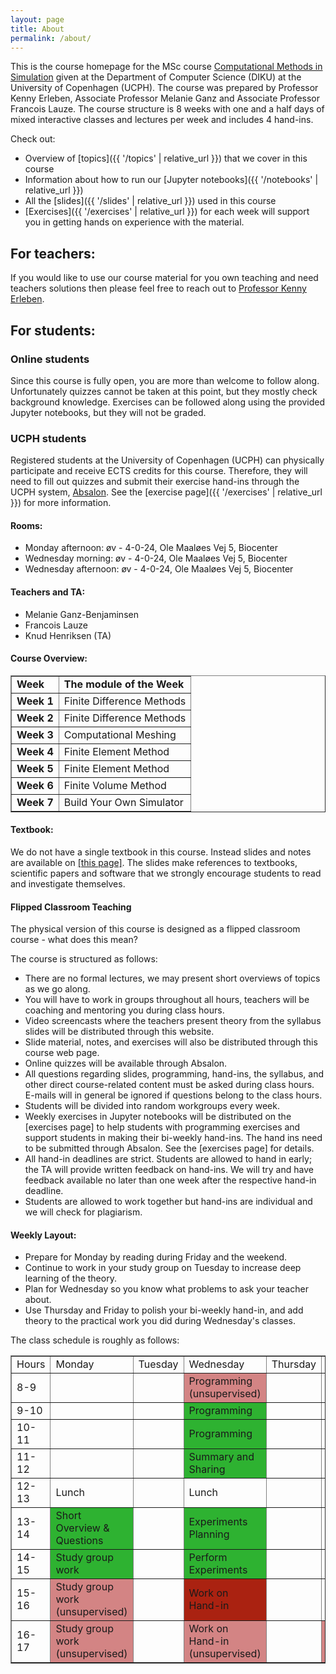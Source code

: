 ```yaml
---
layout: page
title: About
permalink: /about/
---
```



This is the course homepage for the MSc course 
<a href="https://kurser.ku.dk/course/ndak12006u">Computational Methods in Simulation</a> given
at the Department of Computer Science (DIKU) at the University of Copenhagen (UCPH). The
course was prepared by Professor Kenny Erleben, Associate Professor Melanie Ganz and
Associate Professor Francois Lauze. The course structure is 8 weeks with one and a half
days of mixed interactive classes and lectures per week and includes 4 hand-ins.

Check out:

* Overview of [topics]({{ '/topics' | relative_url }}) that we cover in this course
* Information about how to run our [Jupyter notebooks]({{ '/notebooks' | relative_url }})
* All the [slides]({{ '/slides' | relative_url }}) used in this course
* [Exercises]({{ '/exercises' | relative_url }}) for each week will support you in getting hands on experience with the material. 

<h2>For teachers:</h2>
If you would like to use our course material for you own teaching and need teachers solutions then please feel free to reach out to <a href="https://di.ku.dk/english/staff/?pure=en/persons/110537">Professor Kenny Erleben</a>. 

<h2>For students:</h2>
<h3>Online students</h3>
Since this course is fully open, you are more than welcome to follow along. Unfortunately quizzes cannot be taken at this point, but they mostly check background knowledge. Exercises can be followed along using the provided Jupyter notebooks, but they will not be graded.

<h3>UCPH students</h3>
Registered students at the University of Copenhagen (UCPH) can physically participate and receive ECTS credits for this course. Therefore, they will need to fill out quizzes and submit their exercise hand-ins through the UCPH system, 
<a href="https://absalon.ku.dk/courses/80720">Absalon</a>. See the [exercise page]({{ '/exercises' | relative_url }}) for more information.

<h4>Rooms:</h4>
<ul>
    <li>Monday afternoon: &oslash;v - 4-0-24, Ole Maal&oslash;es Vej 5, Biocenter</li>
    <li>Wednesday morning: &oslash;v - 4-0-24, Ole Maal&oslash;es Vej 5, Biocenter</li>
    <li>Wednesday afternoon: &oslash;v - 4-0-24, Ole Maal&oslash;es Vej 5, Biocenter</li>
</ul>

<h4>Teachers and TA:</h4>
<ul>
    <li>Melanie Ganz-Benjaminsen</li>
    <li>Francois Lauze</li>
    <li>Knud Henriksen (TA)</li>
</ul>

<h4>Course Overview:</h4>
<table border="1" cellspacing="1" cellpadding="1">
    <tbody>
        <tr>
            <td><strong>Week</strong></td>
            <td><strong>The module of the Week</strong></td>
        </tr>
        <tr>
            <td><strong> Week 1</strong></td>
            <td>Finite Difference Methods</td>
        </tr>
        <tr>
            <td><strong>Week 2</strong></td>
            <td><span>Finite Difference Methods</span></td>
        </tr>
        <tr>
            <td><strong>Week 3</strong></td>
            <td>Computational Meshing</td>
        </tr>
        <tr>
            <td><strong>Week 4</strong></td>
            <td>Finite Element Method</td>
        </tr>
        <tr>
            <td><strong>Week 5</strong></td>
            <td>Finite Element Method</td>
        </tr>
        <tr>
            <td><strong>Week 6</strong></td>
            <td>Finite Volume Method</td>
        </tr>
        <tr>
            <td><strong>Week 7</strong></td>
            <td>Build Your Own Simulator</td>
        </tr>
    </tbody>
</table>

<h4>Textbook:</h4>
<p>We do not have a single textbook in this course. Instead slides and notes are
available on <a href="{{ '/slides' | relative_url }}">[this page]</a>. The slides
make references to textbooks, scientific papers and software that we strongly
encourage students to read and investigate themselves.</p>

<h4>Flipped Classroom Teaching</h4>
The physical version of this course is designed as a flipped classroom course - what does this mean?
<p>The course is structured as follows:</p>
<ul>
    <li>There are no formal lectures, we may present short overviews of topics as we go along.</li>
    <li>You will have to work in groups throughout all hours, teachers will be coaching and mentoring you during class hours.</li>
    <li>Video screencasts where the teachers present theory from the syllabus slides will be distributed through this website.</li>
    <li>Slide material, notes, and exercises will also be distributed through this course web page.</li>
    <li>Online quizzes will be available through Absalon.</li>
    <li>All questions regarding slides, programming, hand-ins, the syllabus, and other direct course-related content must be asked during class hours. E-mails will in general be ignored if questions belong to the class hours.</li>
    <li>Students will be divided into random workgroups every week.</li>
    <li>Weekly exercises in Jupyter notebooks will be distributed on the
<a herf="{{ '/exercises' | relative_url }}">[exercises page]</a> to help
students with programming exercises and support students in making their
bi-weekly hand-ins. The hand ins need to be submitted through Absalon. See
the <a herf="{{ '/exercises' | relative_url }}">[exercises page]</a> for details.</li>
    <li>All hand-in deadlines are strict. Students are allowed to hand in early; the TA will provide
written feedback on hand-ins. We will try and have feedback available no later than one week
after the respective hand-in deadline.</li>
    <li>Students are allowed to work together but hand-ins are individual and we will check for plagiarism.</li>
</ul>

<h4>Weekly Layout:</h4>
<ul>
    <li>Prepare for Monday by reading during Friday and the weekend.</li>
    <li>Continue to work in your study group on Tuesday to increase deep learning of the theory.</li>
    <li>Plan for Wednesday so you know what problems to ask your teacher about.</li>
    <li>Use Thursday and Friday to polish your bi-weekly hand-in, and add theory to the practical
work you did during Wednesday's classes.</li>
</ul>

<p>The class schedule is roughly as follows:</p>
<table border="1" cellpadding="1">
    <tbody>
        <tr>
            <td>Hours</td>
            <td>Monday</td>
            <td>Tuesday</td>
            <td>Wednesday</td>
            <td>Thursday</td>
            <td>Friday</td>
        </tr>
        <tr>
            <td>8-9</td>
            <td></td>
            <td></td>
            <td style="background-color: #d38484;">Programming (unsupervised)</td>
            <td></td>
            <td></td>
        </tr>
        <tr>
            <td>9-10</td>
            <td></td>
            <td></td>
            <td style="background-color: #2eb231;">Programming</td>
            <td></td>
            <td></td>
        </tr>
        <tr>
            <td>10-11</td>
            <td></td>
            <td></td>
            <td style="background-color: #2eb231;">Programming</td>
            <td></td>
            <td></td>
        </tr>
        <tr>
            <td>11-12</td>
            <td></td>
            <td></td>
            <td style="background-color: #2eb231;">Summary and Sharing</td>
            <td></td>
            <td></td>
        </tr>
        <tr>
            <td>12-13</td>
            <td>Lunch</td>
            <td></td>
            <td>Lunch</td>
            <td></td>
            <td></td>
        </tr>
        <tr>
            <td>13-14</td>
            <td style="background-color: #2eb231;">Short Overview &amp; Questions</td>
            <td></td>
            <td style="background-color: #2eb231;">Experiments Planning</td>
            <td></td>
            <td></td>
        </tr>
        <tr>
            <td>14-15</td>
            <td style="background-color: #2eb231;">Study group work</td>
            <td></td>
            <td style="background-color: #2eb231;">Perform Experiments</td>
            <td></td>
            <td></td>
        </tr>
        <tr>
            <td>15-16</td>
            <td style="background-color: #d38484;">Study group work (unsupervised)</td>
            <td></td>
            <td style="background-color: #aa2211;">Work on Hand-in </td>
            <td></td>
            <td></td>
        </tr>
        <tr>
            <td>16-17</td>
            <td style="background-color: #d38484;">Study group work (unsupervised)</td>
            <td></td>
            <td style="background-color: #d38484;">Work on Hand-in (unsupervised)</td>
            <td></td>
            <td style="background-color: #d38484;">Bi-Weekly Submission Deadline</td>
        </tr>
    </tbody>
</table>

